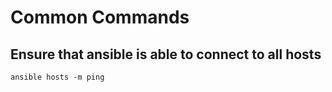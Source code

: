 <!-- TITLE: Openshift Ansible Cmds -->
<!-- SUBTITLE: A list of commong and useful Openshift Ansible Cmds -->

# Common Commands
## Ensure that ansible is able to connect to all hosts

```text
ansible hosts -m ping
```

